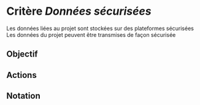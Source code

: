 # Critère *Données sécurisées*
Les données liées au projet sont stockées sur des plateformes sécurisées
Les données du projet peuvent être transmises de façon sécurisée

## Objectif


## Actions


## Notation
